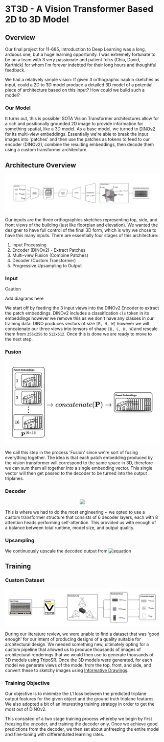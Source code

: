 # 3T3D - A Vision Transformer Based 2D to 3D Model
## Overview
Our final project for 11-685, Introduction to Deep Learning was a long, arduous one, but a huge learning opportunity. I was extremely fortunate to be on a team with 3 very passionate and patient folks (Chia, David, Karthick) for whom I'm forever indebted for their long hours and thoughtful feedback.

We had a relatively simple vision: If given 3 orthographic napkin sketches as input, could a 2D to 3D model produce a detailed 3D model of a potential piece of architecture based on this input? How could we build such a model?

### Our Model
It turns out, this is possible! SOTA Vision Transformer architectures allow for a rich and positionally grounded 2D image to provide information for something spatial, like a 3D model. As a base model, we turned to [DINOv2](https://arxiv.org/abs/2304.07193) for its multi-view embeddings. Essentially we're able to break the input images into 'patches' and then use the patches as tokens to feed to our encoder (DINOv2), combine the resulting embeddings, then decode them using a custom transformer architecture.

## Architecture Overview
![Diagram of the model architecture](/img/arch_diagram.jpg)

Our inputs are the three orthographics sketches representing top, side, and front views of the building (just like floorplan and elevation). We wanted the designer to have full control of the final 3D form, which is why we chose to have this many inputs. There are essentially four stages of this architecture:
1. Input Processing
2. Encoder (DINOv2) - Extract Patches
2. Multi-view Fusion (Combine Patches)
3. Decoder (Custom Transformer)
4. Progressive Upsampling to Output

### Input 
> [!CAUTION]
> Add diagrams here

We start off by feeding the 3 input views into the DINOv2 Encoder to extract the patch embeddings. DINOv2 includes a classification `cls` token in its embeddings however we remove this as we don't have any classes in our training data. DINO produces vectors of size `[B, H, W]` however we will concatenate our three views into tensors of shape `[B, C, H, W]`and rescale them from `256x256` to `512x512`. Once this is done we are ready to move to the next step.

### Fusion
![How fusion works](/img/fusion_diagram.jpg)

We call this step in the process 'Fusion' since we're sort of fusing everything together. The idea is that each patch embedding produced by the vision transformer will correspond to the same space in 3D, therefore we can sum them all together into a single embedding vector. This single vector will then get passed to the decoder to be turned into the output triplanes.

### Decoder
<!-- ![Diagram of the decoder architecture](/img/decoder_diagram.jpg)-->
<div align="center">
    <img src="https://github.com/1gfelton/3t3d/img/decoder_diagram.jpg" width="100">
</div>

This is where we had to do the most engineering ~ we opted to use a custom transformer structure that consists of 6 decoder layers, each with 8 attention heads performing self-attention. This provided us with enough of a balance between total runtime, model size, and output quality.

### Upsampling
We continuously upscale the decoded output from ![equation](https://latex.codecogs.com/svg.image?\mathbb{R}^{16}\rightarrow\mathbb{R}^{128})

## Training
### Custom Dataset
![How we created the dataset for our trainign](/img/dataset_creation1.jpg)

During our literature review, we were unable to find a dataset that was 'good enough' for our intent of producing designs of a quality suitable for architectural design. We needed something new, ultimately opting for a custom pipeline that allowed us to produce thousands of images of architectural renderings that we would then use to generate thousands of 3D models using TripoSR. Once the 3D models were generated, for each model we generate views of the model from the top, front, and side, and convert these to sketchy images using [Informative Drawings](https://github.com/carolineec/informative-drawings).

### Training Objective
Our objective is to minimize the L1 loss between the predicted triplane output features for the given object and the ground truth triplane features. We also adopted a bit of an interesting training strategy in order to get the most out of DINOv2. 

This consisted of a two stage training process whereby we begin by first freezing the encoder, and training the decoder only. Once we achieve good predictions from the decoder, we then set about unfreezing the entire model and fine-tuning with differentiated learning rates.  

